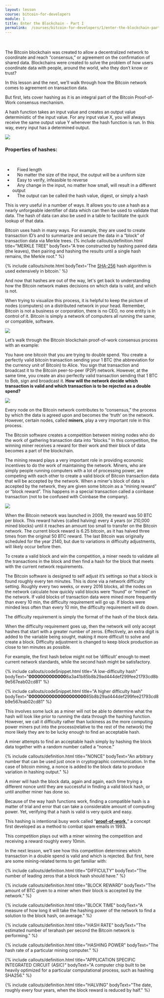 ```yaml
---
layout: lesson
course: bitcoin-for-developers
module: 1
title: Enter the Blockchain - Part I
permalink:  /courses/bitcoin-for-developers/1/enter-the-blockchain-part-i
---
```

<br>
<br>
<span class="openingParagraph">The Bitcoin blockchain was created to allow a decentralized network to coordinate and reach “consensus,” or agreement on the confirmation of shared data. Blockchains were created to solve the problem of how users coordinate data with people, around the world, who they don’t know or trust?</span>

In this lesson and the next, we’ll walk through how the Bitcoin network comes to agreement on transaction data.

But first, lets cover hashing as it is an integral part of the Bitcoin Proof-of-Work consensus mechanism.

A hash function takes an input value and creates an output value deterministic of the input value. For any input value X, you will always receive the same output value Y whenever the hash function is run. In this way, every input has a determined output.

<img src="/assets/img/courses/bitcoin-for-developers/1_b-02.jpg" />
<h3>Properties of hashes:</h3>
<br>
<ul>
 	<li>    Fixed length</li>
 	<li>    No matter the size of the input, the output will be a uniform size</li>
 	<li>    Easy to verify, infeasible to reverse</li>
 	<li>    Any change in the input, no matter how small, will result in a different output</li>
 	<li>    The output can be called the hash value, digest, or simply a hash</li>
</ul>
This is very useful in a number of ways. It allows you to use a hash as a nearly unforgeable identifier of data which can then be used to validate that data. The hash of data can also be used in a table to facilitate the quick lookup of that data.

Bitcoin uses hash in many ways. For example, they are used to create transaction ID’s and to summarize and secure the data in a “block” of transaction data via Merkle trees.
{% include callouts/definition.html
    title="MERKLE TREE"
    bodyText="A tree constructed by hashing paired data (the leaves), then pairing and hashing the results until a single hash remains, the Merkle root."
%}

{% include callouts/note.html
	bodyText='The <a href="https://en.bitcoinwiki.org/wiki/SHA-256">SHA-256</a> hash algorithm is used extensively in bitcoin.'
%}

And now that hashes are out of the way, let's get back to understanding how the Bitcoin network makes decisions on which data is valid, and which is not.

When trying to visualize this process, it is helpful to keep the picture of nodes (computers) on a distributed network in your head. Remember, Bitcoin is not a business or corporation, there is no CEO, no one entity is in control of it. Bitcoin is simply a network of computers all running the same, or compatible, software.

<img src="/assets/img/courses/bitcoin-for-developers/1_b-03.jpg"  />


Let’s walk through the Bitcoin blockchain proof-of-work consensus process with an example:

You have one bitcoin that you are trying to double spend. You create a perfectly valid bitcoin transaction sending your 1 BTC (the abbreviation for the currency unit of Bitcoin) to Alice. You sign that transaction and broadcast it to the Bitcoin peer-to-peer (P2P) network. However, at the same time, you create an also perfectly valid transaction sending that 1 BTC to Bob, sign and broadcast it. <b>How will the network decide which transaction is valid and which transaction is to be rejected as a double spend?</b>

<img src="/assets/img/courses/bitcoin-for-developers/1_b-01.jpg"  />

Every node on the Bitcoin network contributes to “consensus,” the process by which the data is agreed upon and becomes the ‘truth’ on the network. However, certain nodes, called <b>miners</b>, play a very important role in this process.

The Bitcoin software creates a competition between mining nodes who do the work of gathering transaction data into “blocks.” In this competition, the winning miner receives a reward for their work and their block of data becomes a part of the blockchain.

The mining reward plays a very important role in providing economic incentives to do the work of maintaining the network. Miners, who are simply people running computers with a lot of processing power, are competing with each other to create a valid block of Bitcoin transaction data that will be accepted by the network. When a miner's block of data is accepted by the network, they are given some bitcoin as a “mining reward” or “block reward”. This happens in a special transaction called a coinbase transaction (not to be confused with Coinbase the company).

<img src="/assets/img/courses/bitcoin-for-developers/Halving-01.jpg"  />

When the Bitcoin network was launched in 2009, the reward was 50 BTC per block. This reward halves (called halving) every 4 years (or 210,000 mined blocks) until it reaches an amount too small to transfer on the Bitcoin network. The current block reward is 6.25 bitcoin, as it has halved three times from the original 50 BTC reward. The last Bitcoin was originally scheduled for the year 2140, but due to variations in difficulty adjustments, will likely occur before then.

To create a valid block and win the competition, a miner needs to validate all the transactions in the block and then find a hash for the block that meets with the current network requirements.

The Bitcoin software is designed to self adjust it’s settings so that a block is found roughly every ten minutes. This is done via a network difficulty setting. Roughly every two weeks, or every 2016 blocks, all the nodes on the network calculate how quickly valid blocks were “found” or “mined” on the network. If valid blocks of transaction data were mined more frequently than every 10 min, the difficulty requirement will go up. If blocks were minded less often than every 10 min, the difficulty requirement will do down.

The difficulty requirement is simply the format of the hash of the block data.

When the difficulty requirement goes up, then the network will only accept hashes that start with a greater number of zeros. Effectively, an extra digit is added to the variable being sought, making it more difficult to solve and create a block. Difficulty adjustment is changed to keep block production as close to ten minutes as possible.

For example, the first hash below might not be ‘difficult’ enough to meet current network standards, while the second hash might be satisfactory.

{% include callouts/codeSnippet.html
	title="A low-difficulty hash"
	bodyText="<b>0000000000000</b>8a3a41b85b8b29ad444def299fee21793cd8b9e567eab02cd81"
%}

{% include callouts/codeSnippet.html
	title="A higher difficulty hash"
	bodyText="<b>00000000000000000000</b>85b8b29ad444def299fee21793cd8b9e567eab02cd81"
%}

This involves some luck as a miner will not be able to determine what the hash will look like prior to running the data through the hashing function. However, we call it difficulty rather than luckiness as the more computing power miners put into the process(relative to the rest of the network) the more likely they are to be lucky enough to find an acceptable hash.

A miner attempts to find an acceptable hash simply by hashing the block data together with a random number called a “nonce.”

{% include callouts/definition.html
	title="NONCE"
	bodyText="An arbitrary number that can be used just once in cryptographic communication. In the case of bitcoin mining, a nonce is added to the block data to produce variation in hashing output."
%}

A miner will hash the block data, again and again, each time trying a different nonce until they are successful in finding a valid block hash, or until another miner has done so.

Because of the way hash functions work, finding a compatible hash is a matter of trial and error that can take a considerable amount of computing power. Yet, verifying that a hash is valid is very quick and easy.

This hashing is intentional busy work called “<a href="https://en.wikipedia.org/wiki/Proof-of-work_system" target="_blank" rel="noopener noreferrer"><b>proof-of-work,</b></a>” a concept first developed as a method to combat spam emails in 1993.

This competition plays out with a miner winning the competition and receiving a reward roughly every 10min.

In the next lesson, we’ll see how this competition determines which transaction in a double spend is valid and which is rejected. But first, here are some mining-related terms to get familiar with:

{% include callouts/definition.html
	title="DIFFICULTY"
	bodyText="The number of leading zeros that a block hash should have."
%}

{% include callouts/definition.html
	title="BLOCK REWARD"
	bodyText="The amount of BTC given to a miner when their block is accepted by the network."
%}

{% include callouts/definition.html
	title="BLOCK TIME"
	bodyText="A measure of how long it will take the hashing power of the network to find a solution to the block hash, on average."
%}

{% include callouts/definition.html
	title="HASH RATE"
	bodyText="The estimated number of terahash per second the Bitcoin network is performing."
%}

{% include callouts/definition.html
	title="HASHING POWER"
	bodyText="The hash rate of a particular mining computer."
%}

{% include callouts/definition.html
	title="APPLICATION SPECIFIC INTEGRATED CIRCUIT (ASIC)"
	bodyText="A computer chip built to be heavily optimized for a particular computational process, such as hashing SHA256."
%}

{% include callouts/definition.html
	title="HALVING"
	bodyText="The date, roughly every four years, when the block reward is reduced by half."
%}
